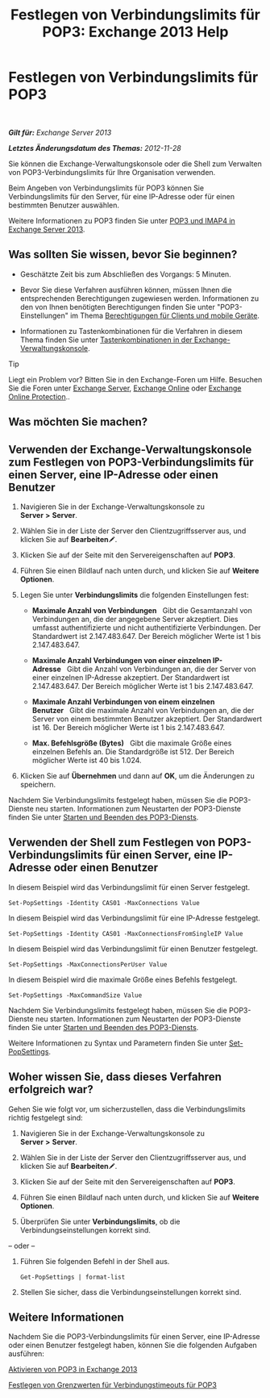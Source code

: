 ﻿---
title: 'Festlegen von Verbindungslimits für POP3: Exchange 2013 Help'
TOCTitle: Festlegen von Verbindungslimits für POP3
ms:assetid: 512d61c2-2a34-4813-92a9-875339d3388b
ms:mtpsurl: https://technet.microsoft.com/de-de/library/Aa997988(v=EXCHG.150)
ms:contentKeyID: 50554818
ms.date: 04/24/2018
mtps_version: v=EXCHG.150
ms.translationtype: HT
---

# Festlegen von Verbindungslimits für POP3

 

_**Gilt für:** Exchange Server 2013_

_**Letztes Änderungsdatum des Themas:** 2012-11-28_

Sie können die Exchange-Verwaltungskonsole oder die Shell zum Verwalten von POP3-Verbindungslimits für Ihre Organisation verwenden.

Beim Angeben von Verbindungslimits für POP3 können Sie Verbindungslimits für den Server, für eine IP-Adresse oder für einen bestimmten Benutzer auswählen.

Weitere Informationen zu POP3 finden Sie unter [POP3 und IMAP4 in Exchange Server 2013](pop3-and-imap4-in-exchange-server-2013-exchange-2013-help.md).

## Was sollten Sie wissen, bevor Sie beginnen?

  - Geschätzte Zeit bis zum Abschließen des Vorgangs: 5 Minuten.

  - Bevor Sie diese Verfahren ausführen können, müssen Ihnen die entsprechenden Berechtigungen zugewiesen werden. Informationen zu den von Ihnen benötigten Berechtigungen finden Sie unter "POP3-Einstellungen" im Thema [Berechtigungen für Clients und mobile Geräte](clients-and-mobile-devices-permissions-exchange-2013-help.md).

  - Informationen zu Tastenkombinationen für die Verfahren in diesem Thema finden Sie unter [Tastenkombinationen in der Exchange-Verwaltungskonsole](keyboard-shortcuts-in-the-exchange-admin-center-exchange-online-protection-help.md).


> [!TIP]
> Liegt ein Problem vor? Bitten Sie in den Exchange-Foren um Hilfe. Besuchen Sie die Foren unter <A href="https://go.microsoft.com/fwlink/p/?linkid=60612">Exchange Server</A>, <A href="https://go.microsoft.com/fwlink/p/?linkid=267542">Exchange Online</A> oder <A href="https://go.microsoft.com/fwlink/p/?linkid=285351">Exchange Online Protection</A>..



## Was möchten Sie machen?

## Verwenden der Exchange-Verwaltungskonsole zum Festlegen von POP3-Verbindungslimits für einen Server, eine IP-Adresse oder einen Benutzer

1.  Navigieren Sie in der Exchange-Verwaltungskonsole zu **Server** **\>** **Server**.

2.  Wählen Sie in der Liste der Server den Clientzugriffsserver aus, und klicken Sie auf **Bearbeiten**![Bearbeitungssymbol](images/Bb124582.6f53ccb2-1f13-4c02-bea0-30690e6ea71d(EXCHG.150).gif "Bearbeitungssymbol").

3.  Klicken Sie auf der Seite mit den Servereigenschaften auf **POP3**.

4.  Führen Sie einen Bildlauf nach unten durch, und klicken Sie auf **Weitere Optionen**.

5.  Legen Sie unter **Verbindungslimits** die folgenden Einstellungen fest:
    
      - **Maximale Anzahl von Verbindungen**   Gibt die Gesamtanzahl von Verbindungen an, die der angegebene Server akzeptiert. Dies umfasst authentifizierte und nicht authentifizierte Verbindungen. Der Standardwert ist 2.147.483.647. Der Bereich möglicher Werte ist 1 bis 2.147.483.647.
    
      - **Maximale Anzahl Verbindungen von einer einzelnen IP-Adresse**   Gibt die Anzahl von Verbindungen an, die der Server von einer einzelnen IP-Adresse akzeptiert. Der Standardwert ist 2.147.483.647. Der Bereich möglicher Werte ist 1 bis 2.147.483.647.
    
      - **Maximale Anzahl Verbindungen von einem einzelnen Benutzer**   Gibt die maximale Anzahl von Verbindungen an, die der Server von einem bestimmten Benutzer akzeptiert. Der Standardwert ist 16. Der Bereich möglicher Werte ist 1 bis 2.147.483.647.
    
      - **Max. Befehlsgröße (Bytes)**   Gibt die maximale Größe eines einzelnen Befehls an. Die Standardgröße ist 512. Der Bereich möglicher Werte ist 40 bis 1.024.

6.  Klicken Sie auf **Übernehmen** und dann auf **OK**, um die Änderungen zu speichern.

Nachdem Sie Verbindungslimits festgelegt haben, müssen Sie die POP3-Dienste neu starten. Informationen zum Neustarten der POP3-Dienste finden Sie unter [Starten und Beenden des POP3-Diensts](start-and-stop-the-pop3-services-exchange-2013-help.md).

## Verwenden der Shell zum Festlegen von POP3-Verbindungslimits für einen Server, eine IP-Adresse oder einen Benutzer

In diesem Beispiel wird das Verbindungslimit für einen Server festgelegt.

    Set-PopSettings -Identity CAS01 -MaxConnections Value

In diesem Beispiel wird das Verbindungslimit für eine IP-Adresse festgelegt.

    Set-PopSettings -Identity CAS01 -MaxConnectionsFromSingleIP Value

In diesem Beispiel wird das Verbindungslimit für einen Benutzer festgelegt.

    Set-PopSettings -MaxConnectionsPerUser Value 

In diesem Beispiel wird die maximale Größe eines Befehls festgelegt.

    Set-PopSettings -MaxCommandSize Value

Nachdem Sie Verbindungslimits festgelegt haben, müssen Sie die POP3-Dienste neu starten. Informationen zum Neustarten der POP3-Dienste finden Sie unter [Starten und Beenden des POP3-Diensts](start-and-stop-the-pop3-services-exchange-2013-help.md).

Weitere Informationen zu Syntax und Parametern finden Sie unter [Set-PopSettings](https://technet.microsoft.com/de-de/library/aa997154\(v=exchg.150\)).

## Woher wissen Sie, dass dieses Verfahren erfolgreich war?

Gehen Sie wie folgt vor, um sicherzustellen, dass die Verbindungslimits richtig festgelegt sind:

1.  Navigieren Sie in der Exchange-Verwaltungskonsole zu **Server** **\>** **Server**.

2.  Wählen Sie in der Liste der Server den Clientzugriffsserver aus, und klicken Sie auf **Bearbeiten**![Bearbeitungssymbol](images/Bb124582.6f53ccb2-1f13-4c02-bea0-30690e6ea71d(EXCHG.150).gif "Bearbeitungssymbol").

3.  Klicken Sie auf der Seite mit den Servereigenschaften auf **POP3**.

4.  Führen Sie einen Bildlauf nach unten durch, und klicken Sie auf **Weitere Optionen**.

5.  Überprüfen Sie unter **Verbindungslimits**, ob die Verbindungseinstellungen korrekt sind.

– oder –

1.  Führen Sie folgenden Befehl in der Shell aus.
    
        Get-PopSettings | format-list

2.  Stellen Sie sicher, dass die Verbindungseinstellungen korrekt sind.

## Weitere Informationen

Nachdem Sie die POP3-Verbindungslimits für einen Server, eine IP-Adresse oder einen Benutzer festgelegt haben, können Sie die folgenden Aufgaben ausführen:

[Aktivieren von POP3 in Exchange 2013](enable-pop3-in-exchange-2013-exchange-2013-help.md)

[Festlegen von Grenzwerten für Verbindungstimeouts für POP3](set-connection-time-out-limits-for-pop3-exchange-2013-help.md)

